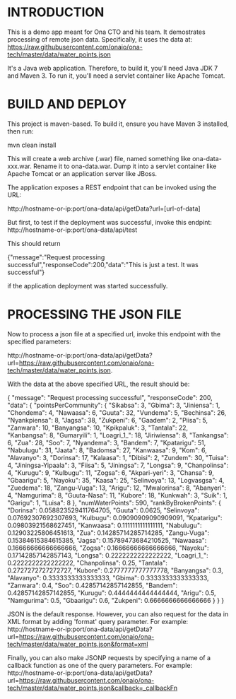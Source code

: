 INTRODUCTION
===========
This is a demo app meant for Ona CTO and his team. It demostrates processing of remote json data. Specifically, it uses the data at:
https://raw.githubusercontent.com/onaio/ona-tech/master/data/water_points.json

It's a Java web application. Therefore, to build it, you'll need Java JDK 7 and Maven 3. To run it, you'll need a servlet container like Apache Tomcat.


BUILD AND DEPLOY
===============
This project is maven-based. To build it, ensure you have Maven 3 installed, then run:

mvn clean install

This will create a web archive (.war) file, named something like ona-data-xxx.war. Rename it to ona-data.war. Dump it into a servlet container like Apache Tomcat or an application server like JBoss.

The application exposes a REST endpoint that can be invoked using the URL:

http://hostname-or-ip:port/ona-data/api/getData?url=[url-of-data]

But first, to test if the deployment was successful, invoke this endpint:
http://hostname-or-ip:port/ona-data/api/test

This should return 

{"message":"Request processing successful","responseCode":200,"data":"This is just a test. It was successful"}

if the application deployment was started successfully.

PROCESSING THE JSON FILE
========================
Now to process a json file at a specified url, invoke this endpoint with the specified parameters:

http://hostname-or-ip:port/ona-data/api/getData?url=https://raw.githubusercontent.com/onaio/ona-tech/master/data/water_points.json.

With the data at the above specified URL, the result should be:

{
    "message": "Request processing successful",
    "responseCode": 200,
    "data": {
        "pointsPerCommunity": {
            "Sikabsa": 3,
            "Gbima": 3,
            "Jiniensa": 1,
            "Chondema": 4,
            "Nawaasa": 6,
            "Guuta": 32,
            "Vundema": 5,
            "Bechinsa": 26,
            "Nyankpiensa": 8,
            "Jagsa": 38,
            "Zukpeni": 6,
            "Gaadem": 2,
            "Piisa": 5,
            "Zanwara": 10,
            "Banyangsa": 10,
            "Kpikpaluk": 3,
            "Tantala": 22,
            "Kanbangsa": 8,
            "Gumaryili": 1,
            "Loagri_1_": 18,
            "Jiriwiensa": 8,
            "Tankangsa": 6,
            "Zua": 28,
            "Soo": 7,
            "Nyandema": 3,
            "Bandem": 7,
            "Kpatarigu": 51,
            "Nabulugu": 31,
            "Jaata": 8,
            "Badomsa": 27,
            "Kanwaasa": 9,
            "Kom": 6,
            "Alavanyo": 3,
            "Dorinsa": 17,
            "Kalaasa": 1,
            "Dibisi": 2,
            "Zundem": 30,
            "Tuisa": 4,
            "Jiningsa-Yipaala": 3,
            "Fiisa": 5,
            "Jiningsa": 7,
            "Longsa": 9,
            "Chanpolinsa": 4,
            "Kurugu": 9,
            "Kulbugu": 11,
            "Zogsa": 6,
            "Akpari-yeri": 3,
            "Chansa": 9,
            "Gbaarigu": 5,
            "Nayoku": 35,
            "Kaasa": 25,
            "Selinvoya": 13,
            "Logvasgsa": 4,
            "Zuedema": 18,
            "Zangu-Vuga": 13,
            "Arigu": 12,
            "Mwalorinsa": 8,
            "Abanyeri": 4,
            "Namgurima": 8,
            "Guuta-Nasa": 11,
            "Kubore": 18,
            "Kunkwah": 3,
            "Suik": 1,
            "Garigu": 1,
            "Luisa": 8
        },
        "numWaterPoints": 590,
        "rankByBrokenPoints": {
            "Dorinsa": 0.058823529411764705,
            "Guuta": 0.0625,
            "Selinvoya": 0.07692307692307693,
            "Kulbugu": 0.09090909090909091,
            "Kpatarigu": 0.09803921568627451,
            "Kanwaasa": 0.1111111111111111,
            "Nabulugu": 0.12903225806451613,
            "Zua": 0.14285714285714285,
            "Zangu-Vuga": 0.15384615384615385,
            "Jagsa": 0.15789473684210525,
            "Nawaasa": 0.16666666666666666,
            "Zogsa": 0.16666666666666666,
            "Nayoku": 0.17142857142857143,
            "Longsa": 0.2222222222222222,
            "Loagri_1_": 0.2222222222222222,
            "Chanpolinsa": 0.25,
            "Tantala": 0.2727272727272727,
            "Kubore": 0.2777777777777778,
            "Banyangsa": 0.3,
            "Alavanyo": 0.3333333333333333,
            "Gbima": 0.3333333333333333,
            "Zanwara": 0.4,
            "Soo": 0.42857142857142855,
            "Bandem": 0.42857142857142855,
            "Kurugu": 0.4444444444444444,
            "Arigu": 0.5,
            "Namgurima": 0.5,
            "Gbaarigu": 0.6,
            "Zukpeni": 0.6666666666666666
        }
    }
}

JSON is the default response. However, you can also request for the data in XML format by adding 'format' query parameter. For example: 
http://hostname-or-ip:port/ona-data/api/getData?url=https://raw.githubusercontent.com/onaio/ona-tech/master/data/water_points.json&format=xml

Finally, you can also make JSONP requests by specifying a name of a callback function as one of the query parameters. For example:
http://hostname-or-ip:port/ona-data/api/getData?url=https://raw.githubusercontent.com/onaio/ona-tech/master/data/water_points.json&callback=_callbackFn

